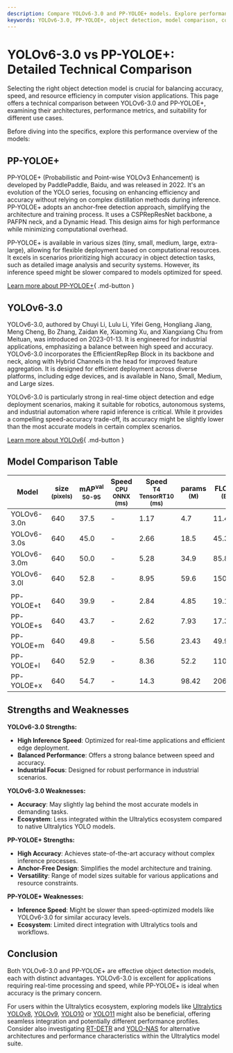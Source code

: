 ```yaml
---
description: Compare YOLOv6-3.0 and PP-YOLOE+ models. Explore performance, architecture, and use cases to choose the best object detection model for your needs.
keywords: YOLOv6-3.0, PP-YOLOE+, object detection, model comparison, computer vision, AI models, inference speed, accuracy, architecture, benchmarking
---
```


# YOLOv6-3.0 vs PP-YOLOE+: Detailed Technical Comparison

Selecting the right object detection model is crucial for balancing accuracy, speed, and resource efficiency in computer vision applications. This page offers a technical comparison between YOLOv6-3.0 and PP-YOLOE+, examining their architectures, performance metrics, and suitability for different use cases.

Before diving into the specifics, explore this performance overview of the models:

<script async src="https://cdn.jsdelivr.net/npm/chart.js"></script>
<script defer src="../../javascript/benchmark.js"></script>

<canvas id="modelComparisonChart" width="1024" height="400" active-models='["YOLOv6-3.0", "PP-YOLOE+"]'></canvas>

## PP-YOLOE+

PP-YOLOE+ (Probabilistic and Point-wise YOLOv3 Enhancement) is developed by PaddlePaddle, Baidu, and was released in 2022. It's an evolution of the YOLO series, focusing on enhancing efficiency and accuracy without relying on complex distillation methods during inference. PP-YOLOE+ adopts an anchor-free detection approach, simplifying the architecture and training process. It uses a CSPRepResNet backbone, a PAFPN neck, and a Dynamic Head. This design aims for high performance while minimizing computational overhead.

PP-YOLOE+ is available in various sizes (tiny, small, medium, large, extra-large), allowing for flexible deployment based on computational resources. It excels in scenarios prioritizing high accuracy in object detection tasks, such as detailed image analysis and security systems. However, its inference speed might be slower compared to models optimized for speed.

[Learn more about PP-YOLOE+](https://github.com/PaddlePaddle/PaddleDetection/blob/release/2.8.1/configs/ppyoloe/README.md){ .md-button }

## YOLOv6-3.0

YOLOv6-3.0, authored by Chuyi Li, Lulu Li, Yifei Geng, Hongliang Jiang, Meng Cheng, Bo Zhang, Zaidan Ke, Xiaoming Xu, and Xiangxiang Chu from Meituan, was introduced on 2023-01-13. It is engineered for industrial applications, emphasizing a balance between high speed and accuracy. YOLOv6-3.0 incorporates the EfficientRepRep Block in its backbone and neck, along with Hybrid Channels in the head for improved feature aggregation. It is designed for efficient deployment across diverse platforms, including edge devices, and is available in Nano, Small, Medium, and Large sizes.

YOLOv6-3.0 is particularly strong in real-time object detection and edge deployment scenarios, making it suitable for robotics, autonomous systems, and industrial automation where rapid inference is critical. While it provides a compelling speed-accuracy trade-off, its accuracy might be slightly lower than the most accurate models in certain complex scenarios.

[Learn more about YOLOv6](https://github.com/meituan/YOLOv6){ .md-button }

## Model Comparison Table

| Model       | size<br><sup>(pixels) | mAP<sup>val<br>50-95 | Speed<br><sup>CPU ONNX<br>(ms) | Speed<br><sup>T4 TensorRT10<br>(ms) | params<br><sup>(M) | FLOPs<br><sup>(B) |
| ----------- | --------------------- | -------------------- | ------------------------------ | ----------------------------------- | ------------------ | ----------------- |
| YOLOv6-3.0n | 640                   | 37.5                 | -                              | 1.17                                | 4.7                | 11.4              |
| YOLOv6-3.0s | 640                   | 45.0                 | -                              | 2.66                                | 18.5               | 45.3              |
| YOLOv6-3.0m | 640                   | 50.0                 | -                              | 5.28                                | 34.9               | 85.8              |
| YOLOv6-3.0l | 640                   | 52.8                 | -                              | 8.95                                | 59.6               | 150.7             |
|             |                       |                      |                                |                                     |                    |                   |
| PP-YOLOE+t  | 640                   | 39.9                 | -                              | 2.84                                | 4.85               | 19.15             |
| PP-YOLOE+s  | 640                   | 43.7                 | -                              | 2.62                                | 7.93               | 17.36             |
| PP-YOLOE+m  | 640                   | 49.8                 | -                              | 5.56                                | 23.43              | 49.91             |
| PP-YOLOE+l  | 640                   | 52.9                 | -                              | 8.36                                | 52.2               | 110.07            |
| PP-YOLOE+x  | 640                   | 54.7                 | -                              | 14.3                                | 98.42              | 206.59            |

## Strengths and Weaknesses

**YOLOv6-3.0 Strengths:**

- **High Inference Speed**: Optimized for real-time applications and efficient edge deployment.
- **Balanced Performance**: Offers a strong balance between speed and accuracy.
- **Industrial Focus**: Designed for robust performance in industrial scenarios.

**YOLOv6-3.0 Weaknesses:**

- **Accuracy**: May slightly lag behind the most accurate models in demanding tasks.
- **Ecosystem**: Less integrated within the Ultralytics ecosystem compared to native Ultralytics YOLO models.

**PP-YOLOE+ Strengths:**

- **High Accuracy**: Achieves state-of-the-art accuracy without complex inference processes.
- **Anchor-Free Design**: Simplifies the model architecture and training.
- **Versatility**: Range of model sizes suitable for various applications and resource constraints.

**PP-YOLOE+ Weaknesses:**

- **Inference Speed**: Might be slower than speed-optimized models like YOLOv6-3.0 for similar accuracy levels.
- **Ecosystem**: Limited direct integration with Ultralytics tools and workflows.

## Conclusion

Both YOLOv6-3.0 and PP-YOLOE+ are effective object detection models, each with distinct advantages. YOLOv6-3.0 is excellent for applications requiring real-time processing and speed, while PP-YOLOE+ is ideal when accuracy is the primary concern.

For users within the Ultralytics ecosystem, exploring models like [Ultralytics YOLOv8](https://docs.ultralytics.com/models/yolov8/), [YOLOv9](https://docs.ultralytics.com/models/yolov9/), [YOLO10](https://docs.ultralytics.com/models/yolov10/) or [YOLO11](https://docs.ultralytics.com/models/yolo11/) might also be beneficial, offering seamless integration and potentially different performance profiles. Consider also investigating [RT-DETR](https://docs.ultralytics.com/models/rtdetr/) and [YOLO-NAS](https://docs.ultralytics.com/models/yolo-nas/) for alternative architectures and performance characteristics within the Ultralytics model suite.
